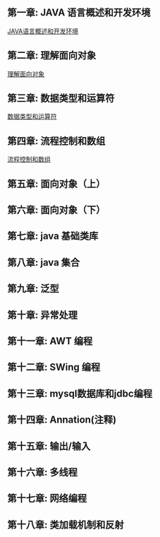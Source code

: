 ## 第一章: JAVA 语言概述和开发环境 
[JAVA语言概述和开发环境](01.JAVA语言概述和开发环境.md)      
## 第二章: 理解面向对象  
[理解面向对象](02.理解面向对象.md)    
## 第三章: 数据类型和运算符  
[数据类型和运算符](03.数据类型和运算符.md)   
## 第四章: 流程控制和数组
[流程控制和数组](04.流程控制和数组.md)  
## 第五章: 面向对象（上）
## 第六章: 面向对象（下）
## 第七章: java 基础类库
## 第八章: java 集合
## 第九章: 泛型
## 第十章: 异常处理
## 第十一章: AWT 编程
## 第十二章: SWing 编程
## 第十三章: mysql数据库和jdbc编程
## 第十四章: Annation(注释)
## 第十五章: 输出/输入
## 第十六章: 多线程
## 第十七章: 网络编程
## 第十八章: 类加载机制和反射


